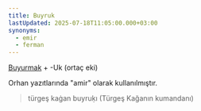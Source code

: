 ```yaml
---
title: Buyruk
lastUpdated: 2025-07-18T11:05:00.000+03:00
synonyms:
  - emir
  - ferman
---
```

[Buyurmak](/sozluk/buyurmak) + -Uk (ortaç eki)

Orhan yazıtlarında "amir" olarak kullanılmıştır. 

> türgeş kaġan buyruḳı (Türgeş Kağanın kumandanı)
